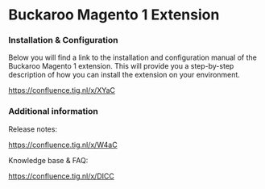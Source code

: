 # Buckaroo Magento 1 Extension

### Installation & Configuration 

Below you will find a link to the installation and configuration manual of the Buckaroo Magento 1 extension. This will provide you a step-by-step description of how you can install the extension on your environment.

https://confluence.tig.nl/x/XYaC

### Additional information

Release notes:

https://confluence.tig.nl/x/W4aC

Knowledge base & FAQ:

https://confluence.tig.nl/x/DICC